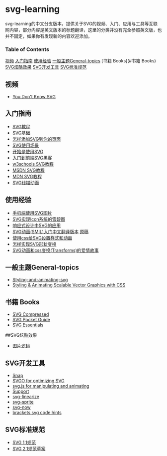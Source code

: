 svg-learning
============

svg-learning的中文分支版本，提供关于SVG的视频、入门、应用与工具等互联网内容，部分内容是英文版本的标题翻译，这里的分类并没有完全参照英文版，也并不固定，如果你有发现新的内容欢迎添加。


### Table of Contents
[视频](#视频)
[入门指南](#入门指南)
[使用经验](#使用经验)
[一般主题General-topics](#一般主题General-topics)
[书籍 Books](#书籍 Books)
[SVG炫酷效果](#SVG炫酷效果)
[SVG开发工具](#SVG开发工具)
[SVG标准规范](#SVG标准规范)


## 视频
- [You Don't Know SVG](https://www.youtube.com/watch?v=SeLOt_BRAqc)


## 入门指南
- [SVG教程](http://tutorials.jenkov.com/svg/index.html)
- [SVG基础](http://www.svgbasics.com/)
- [怎样添加SVG到你的页面](http://www.sitepoint.com/add-svg-to-web-page/)
- [SVG使用场景](http://dbushell.com/2012/04/03/svg-use-it-already/)
- [开始是使用SVG](http://css-tricks.com/using-svg/)
- [入门到前端SVG黑客](http://dbushell.com/2013/02/04/a-primer-to-front-end-svg-hacking/)
- [w3schools SVG教程](http://www.w3cschool.cn/index-42.html)
- [MSDN SVG教程](http://msdn.microsoft.com/library/ie/gg589525(v=vs.85).aspx/)
- [MDN SVG教程](https://developer.mozilla.org/en-US/docs/Web/SVG)
- [SVG线描动画](http://jakearchibald.com/2013/animated-line-drawing-svg/)


## 使用经验
- [手机端使用SVG图片](http://kristerkari.github.io/adventures-in-webkit-land/blog/2013/03/08/dealing-with-svg-images-in-mobile-browsers/)
- [SVG实现Icon系统的雪碧图](http://css-tricks.com/svg-sprites-use-better-icon-fonts/)
- [响应式设计中SVG的应用](http://www.smashingmagazine.com/2012/01/16/resolution-independence-with-svg/)
- [SVG动画(SMIL)入门中文翻译版本](https://github.com/fengshuo/svg-animation/blob/master/README.md) [原稿](http://css-tricks.com/guide-svg-animations-smil/)
- [使用css给SVG设置样式和动画](http://www.smashingmagazine.com/2014/11/03/styling-and-animating-svgs-with-css/)
- [怎样实现SVG形状变换](http://css-tricks.com/svg-shape-morphing-works/)
- [SVG动画和css变换(Transforms)的爱情故事](http://css-tricks.com/svg-animation-on-css-transforms/)


## 一般主题General-topics
- [Styling-and-animating-svg](http://slides.com/sarasoueidan/)
- [Styling & Animating Scalable Vector Graphics with CSS](http://razvancaliman.com/fowd-nyc-2014/)


## 书籍 Books
- [SVG Compressed](http://jenkov.com/books/svg/index.html)
- [SVG Pocket Guide](http://svgpocketguide.com/book/)
- [SVG Essentials](http://www.amazon.com/SVG-Essentials-J-David-Eisenberg/dp/1449374352/ref=sr_1_1?s=books&ie=UTF8&qid=1415260285&sr=1-1&keywords=svg+essentials)


##SVG炫酷效果
- [图片滤镜](http://svgjs.com/filter/)


## SVG开发工具
- [Snap](http://snapsvg.io/)
- [SVGO for optimizing SVG](https://github.com/svg/svgo)
- [svg.js for manipulating and animating](http://svgjs.com/)
- [Support](http://caniuse.com/#search=svg)
- [svg-linearize](https://github.com/substack/svg-linearize)
- [svg-sprite](https://github.com/jkphl/svg-sprite)
- [svg-now](https://github.com/davidderaedt/SVG-NOW)
- [brackets svg code hints](https://github.com/sprintr/brackets-svg-code-hints)


## SVG标准规范
- [SVG 1.1规范](http://www.w3.org/TR/SVG/)
- [SVG 2.1规范草案](https://svgwg.org/svg2-draft/)

